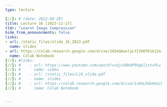 ```yaml
---
type: lecture

[//]: # (date: 2022-09-29)
title: Lecture 16 [2023-11-27]
tldr: "Learnt Image Compression"
hide_from_announcments: false
links:
- url: /static_files/slide_16_2023.pdf
  name: slides
- url: https://colab.research.google.com/drive/1O3eQAaxlyLYI1HO7K1b12eJQsQKxjWwx?usp=sharing
  name: Colab Notebook
[//]: #links:
[//]: #    - url: https://www.youtube.com/watch?v=UjsXQHaP9Og&list=PLv_7iO_xlL0Jgc35Pqn7XP5VTQ5krLMOl
[//]: #      name: video
[//]: #    - url: /static_files/L16_slide.pdf
[//]: #      name: slides
[//]: #    - url: https://colab.research.google.com/drive/1s8eL9domVoiUPYsqbIMQz5nKNGbwOESI?usp=sharing
[//]: #      name: Colab Notebook


---
```





